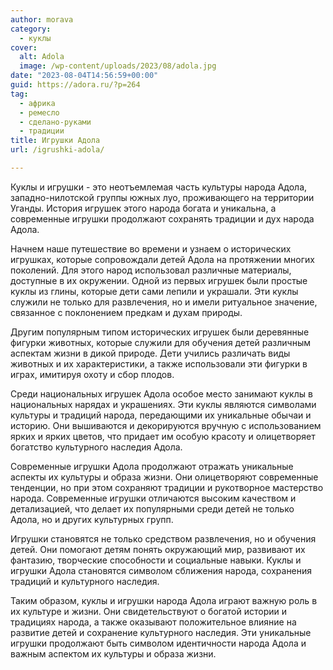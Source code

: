 ```yaml
---
author: morava
category:
  - куклы
cover:
  alt: Adola
  image: /wp-content/uploads/2023/08/adola.jpg
date: "2023-08-04T14:56:59+00:00"
guid: https://adora.ru/?p=264
tag:
  - африка
  - ремесло
  - сделано-руками
  - традиции
title: Игрушки Адола
url: /igrushki-adola/

---
```

Куклы и игрушки \- это неотъемлемая часть культуры народа Адола, западно-нилотской группы южных луо, проживающего на территории Уганды. История игрушек этого народа богата и уникальна, а современные игрушки продолжают сохранять традиции и дух народа Адола.

Начнем наше путешествие во времени и узнаем о исторических игрушках, которые сопровождали детей Адола на протяжении многих поколений. Для этого народ использовал различные материалы, доступные в их окружении. Одной из первых игрушек были простые куклы из глины, которые дети сами лепили и украшали. Эти куклы служили не только для развлечения, но и имели ритуальное значение, связанное с поклонением предкам и духам природы.

Другим популярным типом исторических игрушек были деревянные фигурки животных, которые служили для обучения детей различным аспектам жизни в дикой природе. Дети учились различать виды животных и их характеристики, а также использовали эти фигурки в играх, имитируя охоту и сбор плодов.

Среди национальных игрушек Адола особое место занимают куклы в национальных нарядах и украшениях. Эти куклы являются символами культуры и традиций народа, передающими их уникальные обычаи и историю. Они вышиваются и декорируются вручную с использованием ярких и ярких цветов, что придает им особую красоту и олицетворяет богатство культурного наследия Адола.

Современные игрушки Адола продолжают отражать уникальные аспекты их культуры и образа жизни. Они олицетворяют современные тенденции, но при этом сохраняют традиции и рукотворное мастерство народа. Современные игрушки отличаются высоким качеством и детализацией, что делает их популярными среди детей не только Адола, но и других культурных групп.

Игрушки становятся не только средством развлечения, но и обучения детей. Они помогают детям понять окружающий мир, развивают их фантазию, творческие способности и социальные навыки. Куклы и игрушки Адола становятся символом сближения народа, сохранения традиций и культурного наследия.

Таким образом, куклы и игрушки народа Адола играют важную роль в их культуре и жизни. Они свидетельствуют о богатой истории и традициях народа, а также оказывают положительное влияние на развитие детей и сохранение культурного наследия. Эти уникальные игрушки продолжают быть символом идентичности народа Адола и важным аспектом их культуры и образа жизни.
